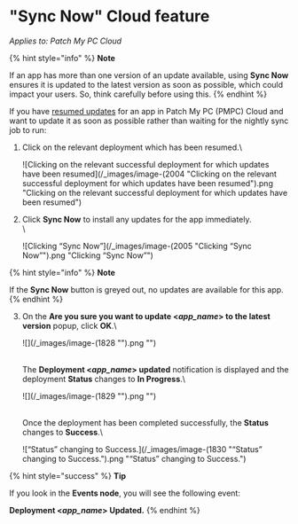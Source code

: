 # "Sync Now" Cloud feature

_Applies to: Patch My PC Cloud_

{% hint style="info" %}
**Note**

If an app has more than one version of an update available, using **Sync Now** ensures it is updated to the latest version as soon as possible, which could impact your users. So, think carefully before using this.
{% endhint %}

If you have [resumed updates](resume-cloud-updates.md) for an app in Patch My PC (PMPC) Cloud and want to update it as soon as possible rather than waiting for the nightly sync job to run:

1.  Click on the relevant deployment which has been resumed.\


    ![Clicking on the relevant successful deployment for which updates have been resumed](/_images/image-(2004 "Clicking on the relevant successful deployment for which updates have been resumed").png "Clicking on the relevant successful deployment for which updates have been resumed")
2.  Click **Sync Now** to install any updates for the app immediately.\
    \


    ![Clicking “Sync Now”](/_images/image-(2005 "Clicking “Sync Now”").png "Clicking “Sync Now”")

{% hint style="info" %}
**Note**

If the **Sync Now** button is greyed out, no updates are available for this app.
{% endhint %}

3.  On the **Are you sure you want to update <**_**app\_name**_**> to the latest version** popup, click **OK**.\


    ![](/_images/image-(1828 "").png "")

    \
    The **Deployment <**_**app\_name**_**> updated** notification is displayed and the deployment **Status** changes to **In Progress**.\


    ![](/_images/image-(1829 "").png "")

    \
    Once the deployment has been completed successfully, the **Status** changes to **Success**.\


    ![“Status” changing to Success.](/_images/image-(1830 "“Status” changing to Success.").png "“Status” changing to Success.")

{% hint style="success" %}
**Tip**

If you look in the **Events node**, you will see the following event:

**Deployment <**_**app\_name**_**> Updated.**
{% endhint %}
